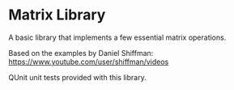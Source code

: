 # Matrix Library #

A basic library that implements a few essential matrix operations.

Based on the examples by Daniel Shiffman:
https://www.youtube.com/user/shiffman/videos

QUnit unit tests provided with this library.
